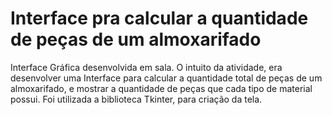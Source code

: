 # Interface pra calcular a quantidade de peças de um almoxarifado
Interface Gráfica desenvolvida em sala. O intuito da atividade, era desenvolver uma Interface para calcular a quantidade total de peças de um almoxarifado, e mostrar a quantidade de peças que cada tipo de material possui. Foi utilizada a biblioteca Tkinter, para criação da tela.
